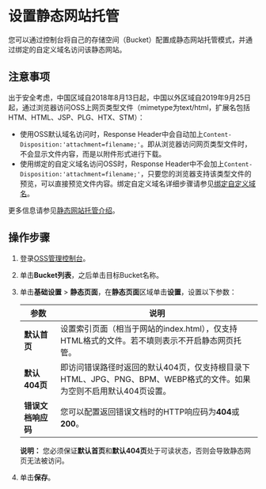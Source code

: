# 设置静态网站托管

您可以通过控制台将自己的存储空间（Bucket）配置成静态网站托管模式，并通过绑定的自定义域名访问该静态网站。

## 注意事项

出于安全考虑，中国区域自2018年8月13日起，中国以外区域自2019年9月25日起，通过浏览器访问OSS上网页类型文件（mimetype为text/html，扩展名包括HTM、HTML、JSP、PLG、HTX、STM）：

-   使用OSS默认域名访问时，Response Header中会自动加上`Content-Disposition:'attachment=filename;'`。即从浏览器访问网页类型文件时，不会显示文件内容，而是以附件形式进行下载。
-   使用绑定的自定义域名访问OSS时，Response Header中不会加上`Content-Disposition:'attachment=filename;'`，只要您的浏览器支持该类型文件的预览，可以直接预览文件内容。绑定自定义域名详细步骤请参见[绑定自定义域名](/intl.zh-CN/开发指南/存储空间（Bucket）/绑定自定义域名.md)。

更多信息请参见[静态网站托管介绍](/intl.zh-CN/开发指南/静态网站托管/静态网站托管介绍.md)。

## 操作步骤

1.  登录[OSS管理控制台](https://oss.console.aliyun.com/)。

2.  单击**Bucket列表**，之后单击目标Bucket名称。

3.  单击**基础设置** \> **静态页面**，在**静态页面**区域单击**设置**，设置以下参数：

    |参数|说明|
    |--|--|
    |**默认首页**|设置索引页面（相当于网站的index.html），仅支持HTML格式的文件。若不填则表示不开启静态网页托管。|
    |**默认404页**|即访问错误路径时返回的默认404页，仅支持根目录下HTML、JPG、PNG、BPM、WEBP格式的文件。如果为空则不启用默认404页设置。|
    |**错误文档响应码**|您可以配置返回错误文档时的HTTP响应码为**404**或**200**。|

    **说明：** 您必须保证**默认首页**和**默认404页**处于可读状态，否则会导致静态网页无法被访问。

4.  单击**保存**。


